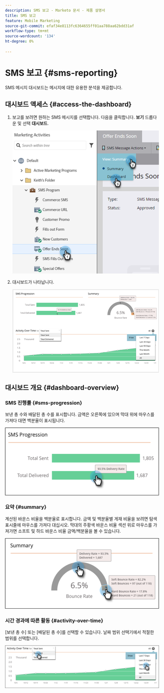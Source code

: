 ```yaml
---
description: SMS 보고 - Marketo 문서 - 제품 설명서
title: SMS 보고
feature: Mobile Marketing
source-git-commit: efaf34e8113fc6364655ff01aa788aa62bdd31af
workflow-type: tm+mt
source-wordcount: '134'
ht-degree: 0%

---
```


# SMS 보고 {#sms-reporting}

SMS 메시지 대시보드는 메시지에 대한 유용한 분석을 제공합니다.

## 대시보드 액세스 {#access-the-dashboard}

1. 보고를 보려면 원하는 SMS 메시지를 선택합니다. 다음을 클릭합니다. **보기** 드롭다운 및 선택 **대시보드**.

   ![](assets/sms-reporting-1.png)

1. 대시보드가 나타납니다.

   ![](assets/sms-reporting-2.png)

## 대시보드 개요 {#dashboard-overview}

### SMS 진행률 {#sms-progression}

보낸 총 수와 배달된 총 수를 표시합니다. 금액은 오른쪽에 있으며 막대 위에 마우스를 가져다 대면 백분율이 표시됩니다.

![](assets/sms-reporting-3.png)

### 요약 {#summary}

계산된 바운스 비율을 백분율로 표시합니다. 금액 및 백분율별 게재 비율을 보려면 탐색 표시줄에 마우스를 가져다 대십시오. 막대의 주황색 바운스 비율 섹션 위로 마우스를 가져가면 소프트 및 하드 바운스 비율 금액/백분율을 볼 수 있습니다.

![](assets/sms-reporting-4.png)

### 시간 경과에 따른 활동 {#activity-over-time}

[보낸 총 수] 또는 [배달된 총 수]를 선택할 수 있습니다. 날짜 범위 선택기에서 적절한 범위를 선택합니다.

![](assets/sms-reporting-5.png)
